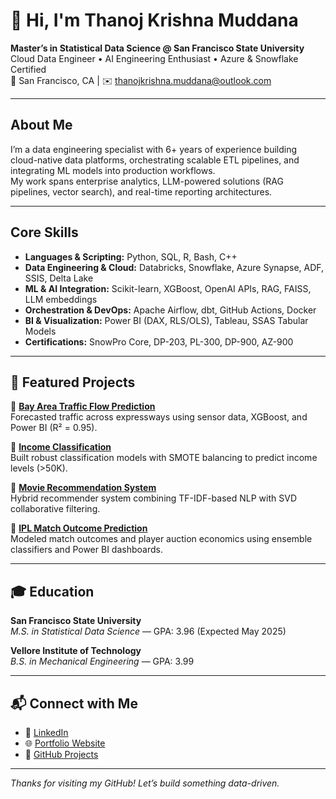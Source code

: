 # 👋 Hi, I'm Thanoj Krishna Muddana

**Master’s in Statistical Data Science @ San Francisco State University**  
Cloud Data Engineer • AI Engineering Enthusiast • Azure & Snowflake Certified  
📍 San Francisco, CA | ✉️ thanojkrishna.muddana@outlook.com

---

## About Me

I’m a data engineering specialist with 6+ years of experience building cloud-native data platforms, orchestrating scalable ETL pipelines, and integrating ML models into production workflows.  
My work spans enterprise analytics, LLM-powered solutions (RAG pipelines, vector search), and real-time reporting architectures.

---

## Core Skills

- **Languages & Scripting:** Python, SQL, R, Bash, C++
- **Data Engineering & Cloud:** Databricks, Snowflake, Azure Synapse, ADF, SSIS, Delta Lake
- **ML & AI Integration:** Scikit-learn, XGBoost, OpenAI APIs, RAG, FAISS, LLM embeddings
- **Orchestration & DevOps:** Apache Airflow, dbt, GitHub Actions, Docker
- **BI & Visualization:** Power BI (DAX, RLS/OLS), Tableau, SSAS Tabular Models
- **Certifications:** SnowPro Core, DP-203, PL-300, DP-900, AZ-900

---

## 📂 Featured Projects

🔹 [**Bay Area Traffic Flow Prediction**](https://github.com/thanojkrishna/Bay_Area_Traffic_Prediction)  
Forecasted traffic across expressways using sensor data, XGBoost, and Power BI (R² = 0.95).

🔹 [**Income Classification**](https://github.com/thanojkrishna/IncomeClassification)  
Built robust classification models with SMOTE balancing to predict income levels (>50K).

🔹 [**Movie Recommendation System**](https://github.com/thanojkrishna/MovieRecommendations)  
Hybrid recommender system combining TF-IDF-based NLP with SVD collaborative filtering.

🔹 [**IPL Match Outcome Prediction**](https://github.com/thanojkrishna/IndianPremierLeaguePredictionAndStatisticalInsights)  
Modeled match outcomes and player auction economics using ensemble classifiers and Power BI dashboards.

---

## 🎓 Education

**San Francisco State University**  
_M.S. in Statistical Data Science_ — GPA: 3.96 (Expected May 2025)

**Vellore Institute of Technology**  
_B.S. in Mechanical Engineering_ — GPA: 3.99

---

## 📬 Connect with Me

- 🔗 [LinkedIn](https://linkedin.com/in/thanojkrishna)  
- 🌐 [Portfolio Website](https://thanojkrishna.github.io/thanojkrishna/)  
- 📁 [GitHub Projects](https://github.com/thanojkrishna?tab=repositories)

---

_Thanks for visiting my GitHub! Let’s build something data-driven._

